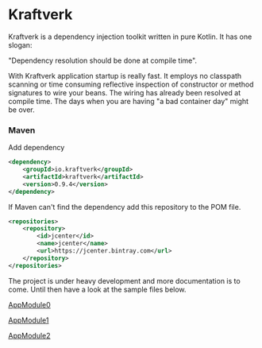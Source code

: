 # Kraftverk

Kraftverk is a dependency injection toolkit written in pure Kotlin. It has one slogan:

"Dependency resolution should be done at compile time". 

With Kraftverk application startup is really fast. It employs no classpath scanning or 
time consuming reflective inspection of constructor or method signatures to wire your beans.
The wiring has already been resolved at compile time. The days when you are having "a bad container day" might 
be over.

### Maven

Add dependency
```xml
<dependency>
    <groupId>io.kraftverk</groupId>
    <artifactId>kraftverk</artifactId>
    <version>0.9.4</version>
</dependency>
```
If Maven can't find the dependency add this repository to the POM file.
```xml
<repositories>
    <repository>
        <id>jcenter</id>
        <name>jcenter</name>
        <url>https://jcenter.bintray.com</url>
    </repository>
</repositories>
```

The project is under heavy development and more documentation is to come. Until then have a look at the 
sample files below.

[AppModule0](https://github.com/jogro/kotlin-javalin-realworld-example-app/blob/master/src/main/kotlin/io/realworld/app/AppModule0.kt)


[AppModule1](https://github.com/jogro/kotlin-javalin-realworld-example-app/blob/master/src/main/kotlin/io/realworld/app/AppModule1.kt)

[AppModule2](https://github.com/jogro/kotlin-javalin-realworld-example-app/blob/master/src/main/kotlin/io/realworld/app/AppModule2.kt)



